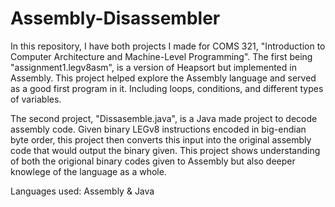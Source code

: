 # Assembly-Disassembler

In this repository, I have both projects I made for COMS 321, "Introduction to Computer Architecture and Machine-Level Programming". The first being "assignment1.legv8asm", is a version of Heapsort but implemented in Assembly. This project helped explore the Assembly language and served as a good first program in it. Including loops, conditions, and different types of variables.

The second project, "Dissasemble.java", is a Java made project to decode assembly code. Given binary LEGv8 instructions encoded in big-endian byte order, this project then converts this input into the original assembly code that would output the binary given. This project shows understanding of both the origional binary codes given to Assembly but also deeper knowlege of the language as a whole.

Languages used: Assembly & Java
